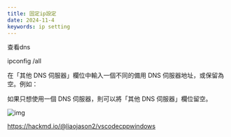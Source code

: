 ```yaml
---
title: 固定ip設定
date: 2024-11-4
keywords: ip setting
---
```


查看dns

ipconfig /all


在「其他 DNS 伺服器」欄位中輸入一個不同的備用 DNS 伺服器地址，或保留為空。例如：


如果只想使用一個 DNS 伺服器，則可以將「其他 DNS 伺服器」欄位留空。

![img]({{site.imgurl}}/dataStruct/mergeSort1.jpg)  

https://hackmd.io/@liaojason2/vscodecppwindows